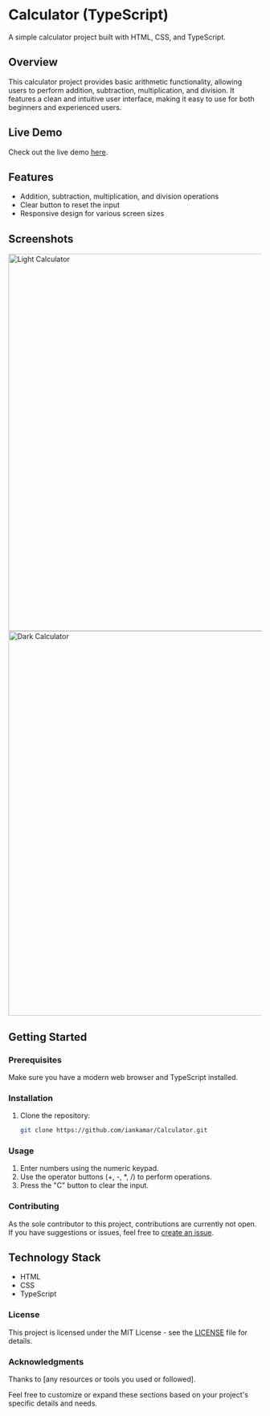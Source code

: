 # Calculator (TypeScript)

A simple calculator project built with HTML, CSS, and TypeScript.

## Overview

This calculator project provides basic arithmetic functionality, allowing users to perform addition, subtraction, multiplication, and division. It features a clean and intuitive user interface, making it easy to use for both beginners and experienced users.

## Live Demo

Check out the live demo [here](https://your-live-demo-link.com).

## Features

- Addition, subtraction, multiplication, and division operations
- Clear button to reset the input
- Responsive design for various screen sizes

## Screenshots
<img width="751" alt="Light Calculator" src="https://github.com/iankamar/Calculator/assets/95672055/9c1dfc4e-d66e-4dff-9458-db30addb028c">
<img width="766" alt="Dark Calculator" src="https://github.com/iankamar/Calculator/assets/95672055/06a20861-2e06-4ebb-82b5-c0eead215c65">

## Getting Started

### Prerequisites

Make sure you have a modern web browser and TypeScript installed.

### Installation

1. Clone the repository:

   ```bash
   git clone https://github.com/iankamar/Calculator.git

### Usage

1. Enter numbers using the numeric keypad.
2. Use the operator buttons (+, -, *, /) to perform operations.
3. Press the "C" button to clear the input.

### Contributing

As the sole contributor to this project, contributions are currently not open. If you have suggestions or issues, feel free to [create an issue](https://github.com/iankamar/Calculator/issues).


## Technology Stack

- HTML
- CSS
- TypeScript

### License

This project is licensed under the MIT License - see the [LICENSE](LICENSE) file for details.

### Acknowledgments

Thanks to [any resources or tools you used or followed].

Feel free to customize or expand these sections based on your project's specific details and needs.
